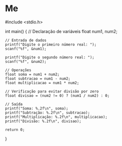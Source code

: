 # Me
#include <stdio.h>

int main() {
    // Declaração de variáveis
    float num1, num2;

    // Entrada de dados
    printf("Digite o primeiro número real: ");
    scanf("%f", &num1);

    printf("Digite o segundo número real: ");
    scanf("%f", &num2);

    // Operações
    float soma = num1 + num2;
    float subtracao = num1 - num2;
    float multiplicacao = num1 * num2;

    // Verificação para evitar divisão por zero
    float divisao = (num2 != 0) ? (num1 / num2) : 0;

    // Saída
    printf("Soma: %.2f\n", soma);
    printf("Subtração: %.2f\n", subtracao);
    printf("Multiplicação: %.2f\n", multiplicacao);
    printf("Divisão: %.2f\n", divisao);

    return 0;
} 
